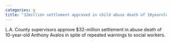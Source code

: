 ```yaml
---
categories: g
title: "32million settlement approved in child abuse death of 10yearold Anthony Avalos"
---
```

L.A. County supervisors approve $32-million settlement in abuse death of 10-year-old Anthony Avalos in spite of repeated warnings to social workers.